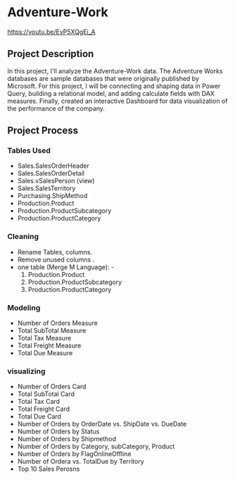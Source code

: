 # Adventure-Work
https://youtu.be/EvP5XQgEj_A

## Project Description
In this project, I'll analyze the Adventure-Work data. The Adventure Works databases are sample databases that were originally published by Microsoft. For this project, I will be connecting and shaping data in Power Query, building a relational model, and adding calculate fields with DAX measures. Finally, created an interactive Dashboard for data visualization of the performance of the company.

## Project Process

### Tables Used
* Sales.SalesOrderHeader
* Sales.SalesOrderDetail
* Sales.vSalesPerson (view)
* Sales.SalesTerritory
* Purchasing.ShipMethod
* Production.Product
* Production.ProductSubcategory
* Production.ProductCategory

### Cleaning
* Rename Tables, columns.
* Remove unused columns .
* one table (Merge M Language): -
	1. Production.Product
	2. Production.ProductSubcategory
	3. Production.ProductCategory

### Modeling
* Number of Orders Measure 
* Total SubTotal Measure 
* Total Tax Measure 
* Total Freight Measure 
* Total Due Measure 

### visualizing
* Number of Orders Card
* Total SubTotal Card
* Total Tax Card
* Total Freight Card
* Total Due Card
* Number of Orders by OrderDate vs. ShipDate vs. DueDate
* Number of Orders by Status
* Number of Orders by Shipmethod
* Number of Orders by Category, subCategory, Product
* Number of Orders by FlagOnlineOffline
* Number of Ordera vs. TotalDue by Territory
* Top 10 Sales Perosns

